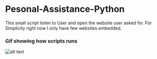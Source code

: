 # Pesonal-Assistance-Python
This small script listen to User  and open  the website user asked for. For Simplicity right now I only have few websites embedded.

### Gif showing how scripts runs

![alt text]()

